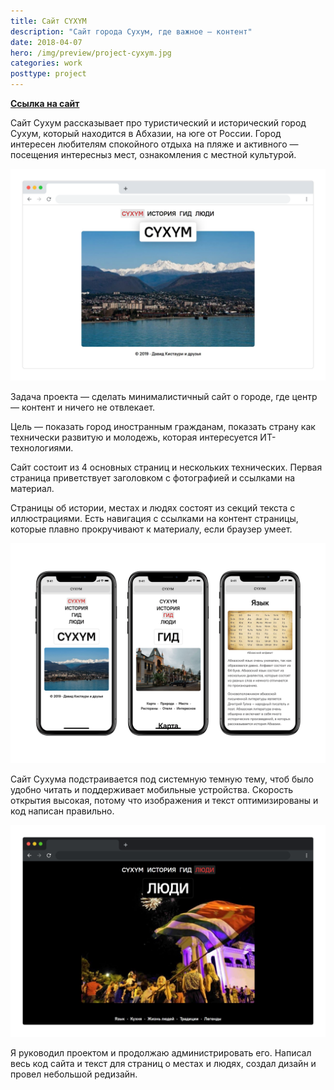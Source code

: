 ```yaml
---
title: Сайт CYXYM
description: "Сайт города Сухум, где важное — контент"
date: 2018-04-07
hero: /img/preview/project-cyxym.jpg
categories: work
posttype: project
---
```


<a href="https://cyxym.netlify.com" class="a--secondary" style="margin-top: 0; font-weight: bold; line-height: 1em">Ссылка на сайт</a>

Сайт Сухум рассказывает про туристический и исторический город Сухум, который находится в Абхазии, на юге от России. Город интересен любителям спокойного отдыха на пляже и активного — посещения интересныз мест, ознакомления с местной культурой.

![Начальная страница сайта](light-main.png "Начальная страница сайта")

Задача проекта — сделать минималистичный сайт о городе, где центр — контент и ничего не отвлекает.

Цель — показать город иностранным гражданам, показать страну как технически развитую и молодежь, которая интересуется ИТ-технологиями.

Сайт состоит из 4 основных страниц и нескольких технических. Первая страница приветствует заголовком с фотографией и ссылками на материал.

Страницы об истории, местах и людях состоят из секций текста с иллюстрациями. Есть навигация с ссылками на контент страницы, которые плавно прокручивают к материалу, если браузер умеет.

![Сайт на айфоне](iphone.png "Сайт на айфоне")

Сайт Сухума подстраивается под системную темную тему, чтоб было удобно читать и поддерживает мобильные устройства. Скорость открытия высокая, потому что изображения и текст оптимизированы и код написан правильно.

![Темная тема сайта](dark-people.png "Темная тема сайта")

Я руководил проектом и продолжаю администрировать его. Написал весь код сайта и текст для страниц о местах и людях, создал дизайн и провел небольшой редизайн.
